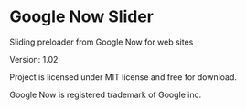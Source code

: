 # Google Now Slider
Sliding preloader from Google Now for web sites

Version: 1.02

Project is licensed under MIT license and free for download.




Google Now is registered trademark of Google inc.
